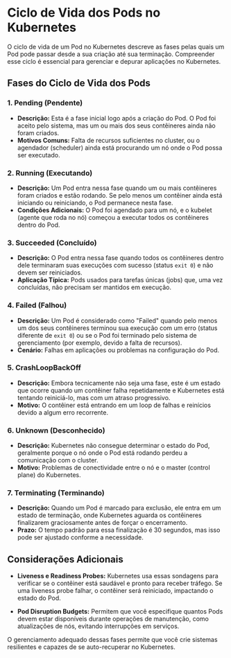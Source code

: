 # Ciclo de Vida dos Pods no Kubernetes

O ciclo de vida de um Pod no Kubernetes descreve as fases pelas quais um Pod pode passar desde a sua criação até sua terminação. Compreender esse ciclo é essencial para gerenciar e depurar aplicações no Kubernetes.

## Fases do Ciclo de Vida dos Pods

### 1. Pending (Pendente)
- **Descrição:** Esta é a fase inicial logo após a criação do Pod. O Pod foi aceito pelo sistema, mas um ou mais dos seus contêineres ainda não foram criados.
- **Motivos Comuns:** Falta de recursos suficientes no cluster, ou o agendador (scheduler) ainda está procurando um nó onde o Pod possa ser executado.

### 2. Running (Executando)
- **Descrição:** Um Pod entra nessa fase quando um ou mais contêineres foram criados e estão rodando. Se pelo menos um contêiner ainda está iniciando ou reiniciando, o Pod permanece nesta fase.
- **Condições Adicionais:** O Pod foi agendado para um nó, e o kubelet (agente que roda no nó) começou a executar todos os contêineres dentro do Pod.

### 3. Succeeded (Concluído)
- **Descrição:** O Pod entra nessa fase quando todos os contêineres dentro dele terminaram suas execuções com sucesso (status `exit 0`) e não devem ser reiniciados.
- **Aplicação Típica:** Pods usados para tarefas únicas (jobs) que, uma vez concluídas, não precisam ser mantidos em execução.

### 4. Failed (Falhou)
- **Descrição:** Um Pod é considerado como "Failed" quando pelo menos um dos seus contêineres terminou sua execução com um erro (status diferente de `exit 0`) ou se o Pod foi terminado pelo sistema de gerenciamento (por exemplo, devido a falta de recursos).
- **Cenário:** Falhas em aplicações ou problemas na configuração do Pod.

### 5. CrashLoopBackOff
- **Descrição:** Embora tecnicamente não seja uma fase, este é um estado que ocorre quando um contêiner falha repetidamente e Kubernetes está tentando reiniciá-lo, mas com um atraso progressivo.
- **Motivo:** O contêiner está entrando em um loop de falhas e reinícios devido a algum erro recorrente.

### 6. Unknown (Desconhecido)
- **Descrição:** Kubernetes não consegue determinar o estado do Pod, geralmente porque o nó onde o Pod está rodando perdeu a comunicação com o cluster.
- **Motivo:** Problemas de conectividade entre o nó e o master (control plane) do Kubernetes.

### 7. Terminating (Terminando)
- **Descrição:** Quando um Pod é marcado para exclusão, ele entra em um estado de terminação, onde Kubernetes aguarda os contêineres finalizarem graciosamente antes de forçar o encerramento.
- **Prazo:** O tempo padrão para essa finalização é 30 segundos, mas isso pode ser ajustado conforme a necessidade.

## Considerações Adicionais
- **Liveness e Readiness Probes:** Kubernetes usa essas sondagens para verificar se o contêiner está saudável e pronto para receber tráfego. Se uma liveness probe falhar, o contêiner será reiniciado, impactando o estado do Pod.
  
- **Pod Disruption Budgets:** Permitem que você especifique quantos Pods devem estar disponíveis durante operações de manutenção, como atualizações de nós, evitando interrupções em serviços.

O gerenciamento adequado dessas fases permite que você crie sistemas resilientes e capazes de se auto-recuperar no Kubernetes.
